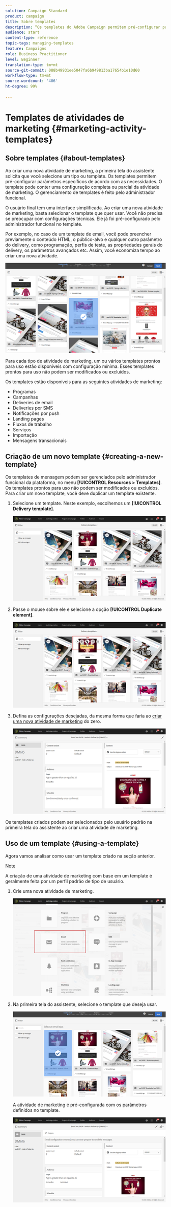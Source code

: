 ```yaml
---
solution: Campaign Standard
product: campaign
title: Sobre templates
description: “Os templates do Adobe Campaign permitem pré-configurar parâmetros dependendo das necessidades. Eles podem conter uma configuração completa ou parcial da atividade de marketing para simplificar o Adobe Campaign para os usuários finais não técnicos.”
audience: start
content-type: reference
topic-tags: managing-templates
feature: Campaigns
role: Business Practitioner
level: Beginner
translation-type: tm+mt
source-git-commit: 088b49931ee5047fa6b949813ba17654b1e10d60
workflow-type: tm+mt
source-wordcount: '406'
ht-degree: 99%

---
```



# Templates de atividades de marketing {#marketing-activity-templates}

## Sobre templates {#about-templates}

Ao criar uma nova atividade de marketing, a primeira tela do assistente solicita que você selecione um tipo ou template. Os templates permitem pré-configurar parâmetros específicos de acordo com as necessidades. O template pode conter uma configuração completa ou parcial da atividade de marketing. O gerenciamento de templates é feito pelo administrador funcional.

O usuário final tem uma interface simplificada. Ao criar uma nova atividade de marketing, basta selecionar o template que quer usar. Você não precisa se preocupar com configurações técnicas. Ele já foi pré-configurado pelo administrador funcional no template.

Por exemplo, no caso de um template de email, você pode preencher previamente o conteúdo HTML, o público-alvo e qualquer outro parâmetro do delivery, como programação, perfis de teste, as propriedades gerais do delivery, os parâmetros avançados etc. Assim, você economiza tempo ao criar uma nova atividade.

![](assets/template_1.png)

Para cada tipo de atividade de marketing, um ou vários templates prontos para uso estão disponíveis com configuração mínima. Esses templates prontos para uso não podem ser modificados ou excluídos.

Os templates estão disponíveis para as seguintes atividades de marketing:

* Programas
* Campanhas
* Deliveries de email
* Deliveries por SMS
* Notificações por push
* Landing pages
* Fluxos de trabalho
* Serviços
* Importação
* Mensagens transacionais

## Criação de um novo template {#creating-a-new-template}

Os templates de mensagem podem ser gerenciados pelo administrador funcional da plataforma, no menu **[!UICONTROL Resources > Templates]**. Os templates prontos para uso não podem ser modificados ou excluídos. Para criar um novo template, você deve duplicar um template existente.

1. Selecione um template. Neste exemplo, escolhemos um **[!UICONTROL Delivery template]**.

   ![](assets/template_2.png)

1. Passe o mouse sobre ele e selecione a opção **[!UICONTROL Duplicate element]**.

   ![](assets/template_3.png)

1. Defina as configurações desejadas, da mesma forma que faria ao [criar uma nova atividade de marketing](../../start/using/marketing-activities.md#creating-a-marketing-activity) do zero.

   ![](assets/template_4.png)

Os templates criados podem ser selecionados pelo usuário padrão na primeira tela do assistente ao criar uma atividade de marketing.

## Uso de um template {#using-a-template}

Agora vamos analisar como usar um template criado na seção anterior.

>[!NOTE]
>
>A criação de uma atividade de marketing com base em um template é geralmente feita por um perfil padrão de tipo de usuário.

1. Crie uma nova atividade de marketing.

   ![](assets/template_5.png)

1. Na primeira tela do assistente, selecione o template que deseja usar.

   ![](assets/template_6.png)

   A atividade de marketing é pré-configurada com os parâmetros definidos no template.

   ![](assets/template_7.png)
